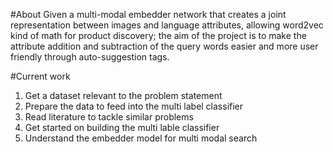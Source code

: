 #About
Given a multi-modal embedder network that creates a joint representation between images and language attributes, allowing word2vec kind of math for product discovery; the aim of the project is to make the attribute addition and subtraction of the query words easier and more user friendly through auto-suggestion tags.

#Current work
1. Get a dataset relevant to the problem statement
2. Prepare the data to feed into the multi label classifier
3. Read literature to tackle similar problems
4. Get started on building the multi lable classifier 
5. Understand the embedder model for multi modal search
